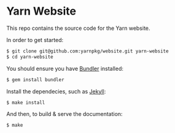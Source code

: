 # Yarn Website

This repo contains the source code for the Yarn website.

In order to get started:

```sh
$ git clone git@github.com:yarnpkg/website.git yarn-website
$ cd yarn-website
```

You should ensure you have [Bundler](http://bundler.io/) installed: 

```sh
$ gem install bundler
```

Install the dependecies, such as [Jekyll](https://jekyllrb.com/):

```sh
$ make install
```

And then, to build & serve the documentation:

```sh
$ make
```
